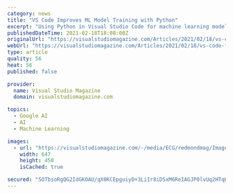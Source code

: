 ```yaml
---
category: news
title: "VS Code Improves ML Model Training with Python"
excerpt: "Using Python in Visual Studio Code for machine learning model training and experimentation is easier in the February 2021 update to the tool that fosters Python programming in Microsoft's popular, open source,"
publishedDateTime: 2021-02-18T18:08:00Z
originalUrl: "https://visualstudiomagazine.com/Articles/2021/02/18/vs-code-feb21.aspx?p=1"
webUrl: "https://visualstudiomagazine.com/Articles/2021/02/18/vs-code-feb21.aspx?p=1"
type: article
quality: 56
heat: 56
published: false

provider:
  name: Visual Studio Magazine
  domain: visualstudiomagazine.com

topics:
  - Google AI
  - AI
  - Machine Learning

images:
  - url: "https://visualstudiomagazine.com/-/media/ECG/redmondmag/Images/IntroImages2016/0216red_F2Nano.jpg"
    width: 647
    height: 450
    isCached: true

secured: "SOTbsoRgQG2IdGKOAU/qX0KCEpguiyD+3LiIr8iDSxM6ReIAGJP0lvUq2HTqHws4SknS1ljsefddwY3sbsf37uGvbbtixC3pG9TN+ra9/qwZDy3vSUl/0U52al9pN4WvDFydkcvMKkG+kSAKsSCx/n1hSx3jS02f67eoNPUjL0uP6+Fz80xj3vNndxDmCMf/7fzpqbPmkUk3/jPVXyhKHTpFe3ikmiPmjTxOpdbHfftJYSeo+YGJcq4UMOJrpqjeeN4ezAsD1nch6rri1/ShCMoHBQS52lE2ELc4RmcsY8f4vBZXzJXTJVneI3r61GbPeq/eASw0B81olzKb7OB09EuEazHZOr/REKUIXMh621w=;UNXEnGyPEuGwl38ZO9OFlw=="
---
```


